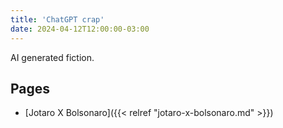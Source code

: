 ```yaml
---
title: 'ChatGPT crap'
date: 2024-04-12T12:00:00-03:00
---
```


AI generated fiction.

## Pages

- [Jotaro X Bolsonaro]({{< relref "jotaro-x-bolsonaro.md" >}})

